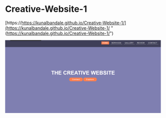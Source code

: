# Creative-Website-1


[https://https://kunalbandale.github.io/Creative-Website-1/](https://kunalbandale.github.io/Creative-Website-1/ "(https://kunalbandale.github.io/Creative-Website-1/")

![businesswebsite](img.png "businesswebsite")



